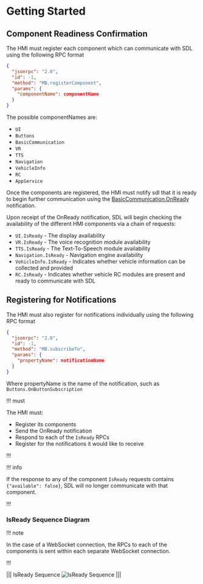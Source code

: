 # Getting Started

## Component Readiness Confirmation

The HMI must register each component which can communicate with SDL using the following RPC format

```json
{
  "jsonrpc": "2.0",
  "id": -1,
  "method": "MB.registerComponent",
  "params": {
    "componentName": componentName
  }
}
```

The possible componentNames are:  
  * `UI`
  * `Buttons`
  * `BasicCommunication`
  * `VR` 
  * `TTS`
  * `Navigation`
  * `VehicleInfo`
  * `RC`
  * `AppService`

Once the components are registered, the HMI must notify sdl that it is ready to begin further communication using the [BasicCommunication.OnReady](../basiccommunication/onready) notification.

Upon receipt of the OnReady notification, SDL will begin checking the availability of the different HMI components via a chain of requests:

  * `UI.IsReady` - The display availability
  * `VR.IsReady` - The voice recognition module availability
  * `TTS.IsReady` - The Text-To-Speech module availability
  * `Navigation.IsReady` - Navigation engine availability
  * `VehicleInfo.IsReady` - Indicates whether vehicle information can be collected and provided
  * `RC.IsReady` - Indicates whether vehicle RC modules are present and ready to communicate with SDL
 
## Registering for Notifications

The HMI must also register for notifications individually using the following RPC format

```json
{
  "jsonrpc": "2.0",
  "id": -1,
  "method": "MB.subscribeTo",
  "params": {
    "propertyName": notificationName
  }
}
```

Where propertyName is the name of the notification, such as `Buttons.OnButtonSubscription`

!!! must

The HMI must:
  * Register its components
  * Send the OnReady notification
  * Respond to each of the `IsReady` RPCs
  * Register for the notifications it would like to receive

!!!

!!! info

If the response to any of the component `IsReady` requests contains `{"available": false}`, SDL will no longer communicate with that component.

!!!

### IsReady Sequence Diagram

!!! note

In the case of a WebSocket connection, the RPCs to each of the components is sent within each separate WebSocket connection.

!!!

|||
IsReady Sequence
![IsReady Sequence](./assets/IsReadySequence.png)
|||
